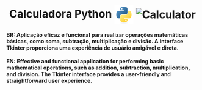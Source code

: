 <h1 align="center">
Calculadora Python
<img align="center" alt="Python" height="50" width="50" src="https://raw.githubusercontent.com/devicons/devicon/master/icons/python/python-original.svg">
<img align="center" alt="Calculator" height="50" width="50" src="https://upload.wikimedia.org/wikipedia/commons/1/1e/Circle-icons-calculator.svg">
</h1>

<div id="description">
<h4>
BR: Aplicação eficaz e funcional para realizar operações matemáticas básicas, como soma, subtração, multiplicação e divisão. A interface Tkinter proporciona uma experiência de usuário amigável e direta.
</h4>

<h4>
EN: Effective and functional application for performing basic mathematical operations, such as addition, subtraction, multiplication, and division. The Tkinter interface provides a user-friendly and straightforward user experience.
</h4>
</div>



